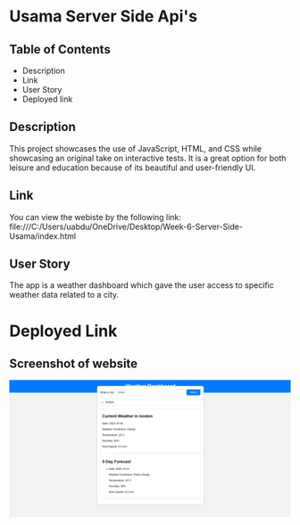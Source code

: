 # Usama Server Side Api's



## Table of Contents

- Description
- Link
- User Story
- Deployed link


## Description

This project showcases the use of JavaScript, HTML, and CSS while showcasing an original take on interactive tests. It is a great option for both leisure and 
education because of its beautiful and user-friendly UI.


## Link

You can view the webiste by the following link: 
file:///C:/Users/uabdu/OneDrive/Desktop/Week-6-Server-Side-Usama/index.html
 


## User Story 
The app is a weather dashboard which gave the user access to specific weather data related to a city.



# Deployed Link




## Screenshot of website 
![Alt text](image.png)
